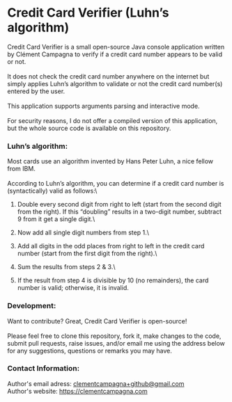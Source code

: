 # Credit Card Verifier (Luhn’s algorithm)

Credit Card Verifier is a small open-source Java console application written by Clément Campagna to verify if a credit card number appears to be valid or not.\
\
It does not check the credit card number anywhere on the internet but simply applies Luhn’s algorithm to validate or not the credit card number(s) entered by the user.\
\
This application supports arguments parsing and interactive mode.\
\
For security reasons, I do not offer a compiled version of this application, but the whole source code is available on this repository.

### Luhn’s algorithm:

Most cards use an algorithm invented by Hans Peter Luhn, a nice fellow from IBM.\
\
According to Luhn’s algorithm, you can determine if a credit card number is (syntactically) valid as follows:\

1. Double every second digit from right to left (start from the second digit from the right). If this “doubling” results in a two-digit number, subtract 9 from it get a single digit.\

2. Now add all single digit numbers from step 1.\

3. Add all digits in the odd places from right to left in the credit card number (start from the first digit from the right).\

4. Sum the results from steps 2 & 3.\

5. If the result from step 4 is divisible by 10 (no remainders), the card number is valid; otherwise, it is invalid.

### Development:

Want to contribute? Great, Credit Card Verifier is open-source!\
\
Please feel free to clone this repository, fork it, make changes to the code, submit pull requests, raise issues, and/or email me using the address below for any suggestions, questions or remarks you may have.

### Contact Information:

Author's email adress: clementcampagna+github@gmail.com\
Author's website: https://clementcampagna.com
